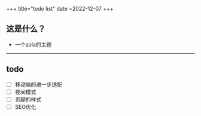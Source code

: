 +++
title="todo list"
date =2022-12-07
+++
## 这是什么？
+ 一个zola的主题

---
## todo
- [ ] 移动端的进一步适配
- [ ] 夜间模式
- [ ] 页脚的样式
- [ ] SEO优化